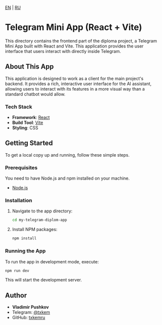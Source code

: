 [EN](./README.md) | [RU](./README.ru.md)

# Telegram Mini App (React + Vite)

This directory contains the frontend part of the diploma project, a Telegram Mini App built with React and Vite. This application provides the user interface that users interact with directly inside Telegram.

## About This App

This application is designed to work as a client for the main project's backend. It provides a rich, interactive user interface for the AI assistant, allowing users to interact with its features in a more visual way than a standard chatbot would allow.

### Tech Stack

-   **Framework**: [React](https://reactjs.org/)
-   **Build Tool**: [Vite](https://vitejs.dev/)
-   **Styling**: CSS

## Getting Started

To get a local copy up and running, follow these simple steps.

### Prerequisites

You need to have Node.js and npm installed on your machine.
-   [Node.js](https://nodejs.org/)

### Installation

1.  Navigate to the app directory:
    ```sh
    cd my-telegram-diplom-app
    ```
2.  Install NPM packages:
    ```sh
    npm install
    ```

### Running the App

To run the app in development mode, execute:
```sh
npm run dev
```
This will start the development server.

## Author

-   **Vladimir Pushkov**
-   Telegram: [@txkem](https://t.me/txkem)
-   GitHub: [txkemru](https://github.com/txkemru)

